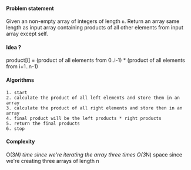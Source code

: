 #### Problem statement

Given an non-empty array of integers of length `n`. Return an array same length as input array containing products of all other elements from input array except self.

#### Idea ?

product[i] = (product of all elements from 0..i-1) * (product of all elements from i+1..n-1)

#### Algorithms

```text
1. start
2. calculate the product of all left elements and store them in an array
3. calculate the product of all right elements and store then in an array
4. final product will be the left products * right products
5. return the final products
6. stop
```

#### Complexity

O(3*N) time since we're iterating the array three times
O(3*N) space since we're creating three arrays of length n